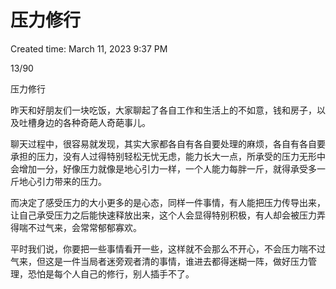 # 压力修行

Created time: March 11, 2023 9:37 PM

13/90

压力修行

昨天和好朋友们一块吃饭，大家聊起了各自工作和生活上的不如意，钱和房子，以及吐槽身边的各种奇葩人奇葩事儿。

聊天过程中，很容易就发现，其实大家都各自有各自要处理的麻烦，各自有各自要承担的压力，没有人过得特别轻松无忧无虑，能力长大一点，所承受的压力无形中会增加一分，好像压力就像是地心引力一样，一个人能力每胖一斤，就得承受多一斤地心引力带来的压力。

而决定了感受压力的大小更多的是心态，同样一件事情，有人能把压力传导出来，让自己承受压力之后能快速释放出来，这个人会显得特别积极，有人却会被压力弄得喘不过气来，会常常郁郁寡欢。

平时我们说，你要把一些事情看开一些，这样就不会那么不开心，不会压力喘不过气来，但这是一件当局者迷旁观者清的事情，谁进去都得迷糊一阵，做好压力管理，恐怕是每个人自己的修行，别人插手不了。